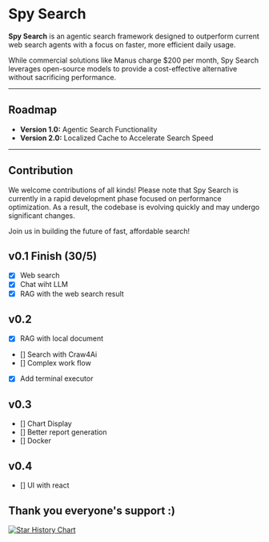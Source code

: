 # Spy Search

**Spy Search** is an agentic search framework designed to outperform current web search agents with a focus on faster, more efficient daily usage.

While commercial solutions like Manus charge $200 per month, Spy Search leverages open-source models to provide a cost-effective alternative without sacrificing performance.

---

## Roadmap

- **Version 1.0:** Agentic Search Functionality  
- **Version 2.0:** Localized Cache to Accelerate Search Speed  

---

## Contribution

We welcome contributions of all kinds! Please note that Spy Search is currently in a rapid development phase focused on performance optimization. As a result, the codebase is evolving quickly and may undergo significant changes.

Join us in building the future of fast, affordable search!

## v0.1 Finish (30/5)
- [x] Web search 
- [x] Chat wiht LLM 
- [x] RAG with the web search result

## v0.2 
- [x] RAG with local document
- [] Search with Craw4Ai
- [] Complex work flow
- [x] Add terminal executor

## v0.3 
- [] Chart Display
- [] Better report generation
- [] Docker

## v0.4
- [] UI with react

## Thank you everyone's support :) 
[![Star History Chart](https://api.star-history.com/svg?repos=JasonHonKL/spy-search&type=Date)](https://star-history.com/#JasonHonKL/spy-search&Date)
